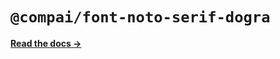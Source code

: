 # `@compai/font-noto-serif-dogra`

[**Read the docs &rarr;**](https://components.ai/docs/typefaces/noto-serif-dogra)
